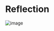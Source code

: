 ﻿# Reflection

 ![image](https://github.com/user-attachments/assets/296ce193-f344-4805-906e-9f663d120e54)

